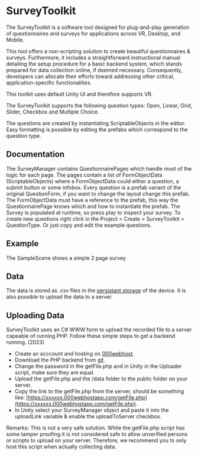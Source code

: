 # SurveyToolkit
The SurveyToolkit is a software tool designed for plug-and-play generation of questionnaires and surveys for applications across VR, Desktop, and Mobile.

This tool offers a non-scripting solution to create beautiful questionnaires & surveys. Furthermore, it includes a straightforward instructional manual detailing the setup procedure for a basic backend system, which stands prepared for data collection online, if deemed necessary. Consequently, developers can allocate their efforts toward addressing other critical, application-specific functionalities.

This toolkit uses default Unity UI and therefore supports VR.

The SurveyToolkit supports the following question types: Open, Linear, Grid, Slider, Checkbox and Multiple Choice.

The questions are created by instantiating ScriptableObjects in the editor. Easy formatting is possible by editing the prefabs which correspond to the question type. 

## Documentation
The SurveyManager contains QuestionnairePages which handle most of the logic for each page. The pages contain a list of FormObjectData (ScriptableObjects) where a FormObjectData could either a question, a submit button or some infobox. Every question is a prefab variant of the original QuestionForm, if you want to change the layout change this prefab. The FormObjectData must have a reference to the prefab, this way the QuestionnairePage knows which and how to instantiate the prefab. The Survey is populated at runtime, so press play to inspect your survey.
To create new questions right click in the Project > Create > SurveyToolkit > QuestionType. Or just copy and edit the example questions.

## Example
The SampleScene shows a simple 2 page survey

## Data
The data is stored as .csv files in the [persistant storage](https://docs.unity3d.com/ScriptReference/Application-persistentDataPath.html) of the device. It is also possible to upload the data to a server.

## Uploading Data
SurveyToolkit uses an C# WWW form to upload the recorded file to a server capeable of running PHP. Follow these simple steps to get a backend running. (2023)
- Create an acccount and hosting on [000webhost](http://000webhost.com/).
- Download the PHP backend from [git](https://github.com/Pepn/UnityPHPFileUpload).
- Change the password in the getFile.php and in Unity in the Uploader script, make sure they are equal.
- Upload the getFile.php and the /data folder to the public folder on your server.
- Copy the link to the getFile.php from the server, should be something like: [https://xxxxxx.000webhostapp.com/getFile.php](https://xxxxxx.000webhostapp.com/getFile.php).
- In Unity select your SurveyManager object and paste it into the uploadLink variable & enable the uploadToServer checkbox.

Remarks: This is not a very safe solution. While the getFile.php script has some tamper proofing it is not considered safe to allow unverified persons or scripts to upload on your server. Therefore, we recommend you to only host this script when actually collecting data.
